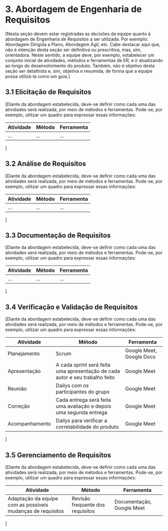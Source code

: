 # 3.  Abordagem de Engenharia de Requisitos

[Nesta seção devem estar registradas as decisões da equipe quanto à abordagem de Engenharia de Requisitos a ser utilizada. Por exemplo: Abordagem Dirigida a Plano, Abordagem Ágil, etc.
Cabe destacar aqui que, não é intenção desta seção ser definitiva ou prescritiva, mas, sim, orientadora. Neste sentido, a equipe deve, por exemplo, estabelecer um conjunto inicial de atividades, métodos e ferramentas de ER, e ir atualizando ao longo do desenvolvimento do produto.
Também, não é objetivo desta seção ser detalhista e, sim, objetiva e resumida, de forma que a equipe possa utilizá-la como um guia.]

## 3.1 Elicitação de Requisitos
[Diante da abordagem estabelecida, deve-se definir como cada uma das atividades será realizada, por meio de métodos e ferramentas. Pode-se, por exemplo, utilizar um quadro para expressar essas informações:

Atividade | Método | Ferramenta 
----------|--------|-----------
|...|...|...|

]

## 3.2 Análise de Requisitos
[Diante da abordagem estabelecida, deve-se definir como cada uma das atividades será realizada, por meio de métodos e ferramentas. Pode-se, por exemplo, utilizar um quadro para expressar essas informações:

Atividade | Método | Ferramenta 
----------|--------|-----------
|...|...|...|

]

## 3.3 Documentação de Requisitos
[Diante da abordagem estabelecida, deve-se definir como cada uma das atividades será realizada, por meio de métodos e ferramentas. Pode-se, por exemplo, utilizar um quadro para expressar essas informações:

Atividade | Método | Ferramenta 
----------|--------|-----------
|...|...|...|

]

## 3.4 Verificação e Validação de Requisitos
[Diante da abordagem estabelecida, deve-se definir como cada uma das atividades será realizada, por meio de métodos e ferramentas. Pode-se, por exemplo, utilizar um quadro para expressar essas informações:

Atividade | Método | Ferramenta 
----------|--------|-----------
|Planejamento|Scrum|Google Meet, Google Docs|
|Apresentação|A cada sprint será feita uma apresentação de cada autor e seu trabalho feito|Google Meet|
|Reunião|Dailys com os participantes do grupo|Google Meet|
|Correção|Cada entrega será feita uma avaliação e depois uma segunda entrega|Google Meet|
|Acompanhamento|Dailys para verificar a corretabilidade do produto|Google Meet|

]

## 3.5 Gerenciamento de Requisitos 
[Diante da abordagem estabelecida, deve-se definir como cada uma das atividades será realizada, por meio de métodos e ferramentas. Pode-se, por exemplo, utilizar um quadro para expressar essas informações:

Atividade | Método | Ferramenta 
----------|--------|-----------
|Adaptação da equipe com as possíveis mudanças de requisitos|Revisão frequente dos requisitos|Documentação, Google Meet|

]
